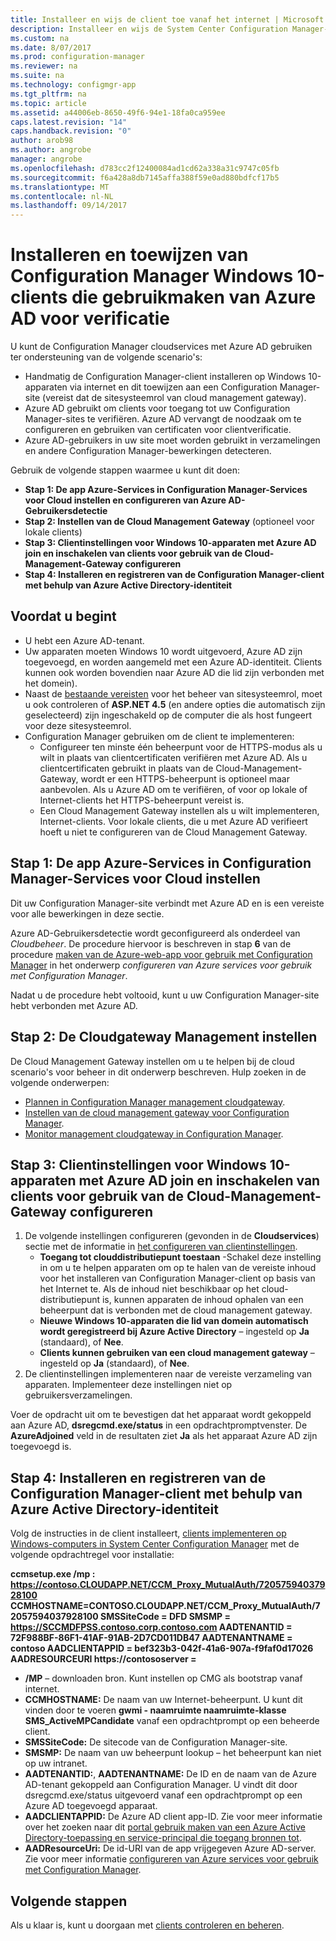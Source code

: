 ```yaml
---
title: Installeer en wijs de client toe vanaf het internet | Microsoft Docs
description: Installeer en wijs de System Center Configuration Manager-client toe vanaf het internet.
ms.custom: na
ms.date: 8/07/2017
ms.prod: configuration-manager
ms.reviewer: na
ms.suite: na
ms.technology: configmgr-app
ms.tgt_pltfrm: na
ms.topic: article
ms.assetid: a44006eb-8650-49f6-94e1-18fa0ca959ee
caps.latest.revision: "14"
caps.handback.revision: "0"
author: arob98
ms.author: angrobe
manager: angrobe
ms.openlocfilehash: d783cc2f12400084ad1cd62a338a31c9747c05fb
ms.sourcegitcommit: f6a428a8db7145affa388f59e0ad880bdfcf17b5
ms.translationtype: MT
ms.contentlocale: nl-NL
ms.lasthandoff: 09/14/2017
---
```

# <a name="install-and-assign-configuration-manager-windows-10-clients-using-azure-ad-for-authentication"></a>Installeren en toewijzen van Configuration Manager Windows 10-clients die gebruikmaken van Azure AD voor verificatie

U kunt de Configuration Manager cloudservices met Azure AD gebruiken ter ondersteuning van de volgende scenario's:

- Handmatig de Configuration Manager-client installeren op Windows 10-apparaten via internet en dit toewijzen aan een Configuration Manager-site (vereist dat de sitesysteemrol van cloud management gateway).
- Azure AD gebruikt om clients voor toegang tot uw Configuration Manager-sites te verifiëren. Azure AD vervangt de noodzaak om te configureren en gebruiken van certificaten voor clientverificatie.
- Azure AD-gebruikers in uw site moet worden gebruikt in verzamelingen en andere Configuration Manager-bewerkingen detecteren.

Gebruik de volgende stappen waarmee u kunt dit doen:

- **Stap 1: De app Azure-Services in Configuration Manager-Services voor Cloud instellen en configureren van Azure AD-Gebruikersdetectie**
- **Stap 2: Instellen van de Cloud Management Gateway** (optioneel voor lokale clients)
- **Stap 3: Clientinstellingen voor Windows 10-apparaten met Azure AD join en inschakelen van clients voor gebruik van de Cloud-Management-Gateway configureren**
- **Stap 4: Installeren en registreren van de Configuration Manager-client met behulp van Azure Active Directory-identiteit**


## <a name="before-you-start"></a>Voordat u begint

- U hebt een Azure AD-tenant.
- Uw apparaten moeten Windows 10 wordt uitgevoerd, Azure AD zijn toegevoegd, en worden aangemeld met een Azure AD-identiteit. Clients kunnen ook worden bovendien naar Azure AD die lid zijn verbonden met het domein).
- Naast de [bestaande vereisten](/sccm/core/plan-design/configs/site-and-site-system-prerequisites) voor het beheer van sitesysteemrol, moet u ook controleren of **ASP.NET 4.5** (en andere opties die automatisch zijn geselecteerd) zijn ingeschakeld op de computer die als host fungeert voor deze sitesysteemrol.
- Configuration Manager gebruiken om de client te implementeren:
    - Configureer ten minste één beheerpunt voor de HTTPS-modus als u wilt in plaats van clientcertificaten verifiëren met Azure AD.
        Als u clientcertificaten gebruikt in plaats van de Cloud-Management-Gateway, wordt er een HTTPS-beheerpunt is optioneel maar aanbevolen. Als u Azure AD om te verifiëren, of voor op lokale of Internet-clients het HTTPS-beheerpunt vereist is.
    - Een Cloud Management Gateway instellen als u wilt implementeren, Internet-clients. Voor lokale clients, die u met Azure AD verifieert hoeft u niet te configureren van de Cloud Management Gateway.


## <a name="step-1-set-up-the-azure-services-app-in-configuration-manager-cloud-services"></a>Stap 1: De app Azure-Services in Configuration Manager-Services voor Cloud instellen

Dit uw Configuration Manager-site verbindt met Azure AD en is een vereiste voor alle bewerkingen in deze sectie. 

Azure AD-Gebruikersdetectie wordt geconfigureerd als onderdeel van *Cloudbeheer*. De procedure hiervoor is beschreven in stap **6** van de procedure [maken van de Azure-web-app voor gebruik met Configuration Manager](/sccm/core/servers/deploy/configure/Azure-services-wizard#webapp) in het onderwerp *configureren van Azure services voor gebruik met Configuration Manager*.
    
Nadat u de procedure hebt voltooid, kunt u uw Configuration Manager-site hebt verbonden met Azure AD. 

## <a name="step-2-set-up-the-cloud-management-gateway"></a>Stap 2: De Cloudgateway Management instellen

De Cloud Management Gateway instellen om u te helpen bij de cloud scenario's voor beheer in dit onderwerp beschreven. Hulp zoeken in de volgende onderwerpen: 

- [Plannen in Configuration Manager management cloudgateway](/sccm/core/clients/manage/plan-cloud-management-gateway).
- [Instellen van de cloud management gateway voor Configuration Manager](/sccm/core/clients/manage/setup-cloud-management-gateway).
- [Monitor management cloudgateway in Configuration Manager](/sccm/core/clients/manage/monitor-clients-cloud-management-gateway).

## <a name="step-3-configure-client-settings-to-join-windows-10-devices-with-azure-ad-and-enable-clients-to-use-the-cloud-management-gateway"></a>Stap 3: Clientinstellingen voor Windows 10-apparaten met Azure AD join en inschakelen van clients voor gebruik van de Cloud-Management-Gateway configureren

1.  De volgende instellingen configureren (gevonden in de **Cloudservices**) sectie met de informatie in [het configureren van clientinstellingen](/sccm/core/clients/deploy/configure-client-settings).
    - **Toegang tot clouddistributiepunt toestaan** -Schakel deze instelling in om u te helpen apparaten om op te halen van de vereiste inhoud voor het installeren van Configuration Manager-client op basis van het Internet te. Als de inhoud niet beschikbaar op het cloud-distributiepunt is, kunnen apparaten de inhoud ophalen van een beheerpunt dat is verbonden met de cloud management gateway.
    - **Nieuwe Windows 10-apparaten die lid van domein automatisch wordt geregistreerd bij Azure Active Directory** – ingesteld op **Ja** (standaard), of **Nee**.
    - **Clients kunnen gebruiken van een cloud management gateway** – ingesteld op **Ja** (standaard), of **Nee**.
2.  De clientinstellingen implementeren naar de vereiste verzameling van apparaten. Implementeer deze instellingen niet op gebruikersverzamelingen.

Voer de opdracht uit om te bevestigen dat het apparaat wordt gekoppeld aan Azure AD, **dsregcmd.exe/status** in een opdrachtpromptvenster. De **AzureAdjoined** veld in de resultaten ziet **Ja** als het apparaat Azure AD zijn toegevoegd is.


## <a name="step-4-install-and-register-the-configuration-manager-client-using-azure-active-directory-identity"></a>Stap 4: Installeren en registreren van de Configuration Manager-client met behulp van Azure Active Directory-identiteit

Volg de instructies in de client installeert, [clients implementeren op Windows-computers in System Center Configuration Manager](/sccm/core/clients/deploy/deploy-clients-to-windows-computers#a-namebkmkmanuala-how-to-install-clients-manually) met de volgende opdrachtregel voor installatie: 

**ccmsetup.exe /mp &#58; https://contoso.CLOUDAPP.NET/CCM_Proxy_MutualAuth/72057594037928100 CCMHOSTNAME=CONTOSO.CLOUDAPP.NET/CCM_Proxy_MutualAuth/72057594037928100 SMSSiteCode = DFD SMSMP = https://SCCMDFPSS.contoso.corp.contoso.com AADTENANTID = 72F988BF-86F1-41AF-91AB-2D7CD011DB47 AADTENANTNAME = contoso AADCLIENTAPPID = bef323b3-042f-41a6-907a-f9faf0d17026 AADRESOURCEURI https://contososerver =**

- **/MP** – downloaden bron. Kunt instellen op CMG als bootstrap vanaf internet.
- **CCMHOSTNAME:** De naam van uw Internet-beheerpunt. U kunt dit vinden door te voeren **gwmi - naamruimte naamruimte-klasse SMS_ActiveMPCandidate** vanaf een opdrachtprompt op een beheerde client.
- **SMSSiteCode:** De sitecode van de Configuration Manager-site.
- **SMSMP:** De naam van uw beheerpunt lookup – het beheerpunt kan niet op uw intranet.
- **AADTENANTID:**, **AADTENANTNAME:** De ID en de naam van de Azure AD-tenant gekoppeld aan Configuration Manager. U vindt dit door dsregcmd.exe/status uitgevoerd vanaf een opdrachtprompt op een Azure AD toegevoegd apparaat.
- **AADCLIENTAPPID:** De Azure AD client app-ID. Zie voor meer informatie over het zoeken naar dit [portal gebruik maken van een Azure Active Directory-toepassing en service-principal die toegang bronnen tot](https://docs.microsoft.com/azure/azure-resource-manager/resource-group-create-service-principal-portal#get-application-id-and-authentication-key).
- **AADResourceUri:** De id-URI van de app vrijgegeven Azure AD-server. Zie voor meer informatie [configureren van Azure services voor gebruik met Configuration Manager](/sccm/core/servers/deploy/configure/azure-services-wizard).




## <a name="next-steps"></a>Volgende stappen

Als u klaar is, kunt u doorgaan met [clients controleren en beheren](/sccm/core/clients/manage/monitor-clients).
